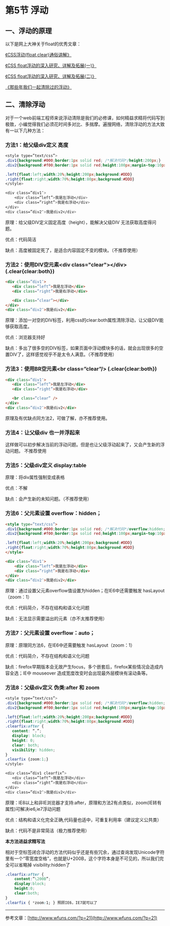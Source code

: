 # 第5节 浮动

## 一、浮动的原理

以下是网上大神关于float的优秀文章：

[《CSS浮动\(float,clear\)通俗讲解》](https://link.jianshu.com/?t=http://www.cnblogs.com/iyangyuan/archive/2013/03/27/2983813.html)

[《CSS float浮动的深入研究、详解及拓展\(一\)》](http://www.zhangxinxu.com/wordpress/2010/01/css-float浮动的深入研究、详解及拓展一/)

[《CSS float浮动的深入研究、详解及拓展\(二\)》](http://www.zhangxinxu.com/wordpress/2010/01/css-float浮动的深入研究、详解及拓展二/)

[《那些年我们一起清除过的浮动》](http://www.iyunlu.com/view/css-xhtml/55.html)

## 二、清除浮动

对于一个web前端工程师来说浮动清除是我们的必修课，如何精益求精将代码写到极致，小编觉得我们必须花时间多对比、多揣摩。遍搜网络，清除浮动的方法大致有一以下几种方法：

### 方法1：给父级div定义 高度

```css
<style type=”text/css”>
.div1{background:#000;border:1px solid red; /*解决代码*/height:200px;}
.div2{background:#f00;border:1px solid red;height:100px;margin-top:10px}

.left{float:left;width:20%;height:200px;background:#DDD}
.right{float:right;width:70%;height:80px;background:#DDD}
</style>

<div class=”div1″>
    <div class=”left”>我是左浮动</div>
    <div class=”right”>我是右浮动</div>
</div>
<div class=”div2″>我是div2</div>
```

原理：给父级DIV定义固定高度（height），能解决父级DIV 无法获取高度得问题。

优点：代码简洁

缺点：高度被固定死了，是适合内容固定不变的模块。（不推荐使用）

### 方法2：使用DIV空元素&lt;div class="clear"&gt;&lt;/div&gt; \(.clear{clear:both}\)

```html
<div class=”div1″>
   <div class=”left”>我是左浮动</div>
   <div class=”right”>我是右浮动</div>

   <div class=”clear”></div>
</div>
<div class=”div2″>我是div2</div>
```

原理：添加一对空的DIV标签，利用css的clear:both属性清除浮动，让父级DIV能够获取高度。

优点：浏览器支持好

缺点：多出了很多空的DIV标签，如果页面中浮动模块多的话，就会出现很多的空置DIV了，这样感觉视乎不是太令人满意。（不推荐使用）

### 方法3：使用BR空元素&lt;br class=”clear”/&gt; \(.clear{clear:both}\)

```html
<div class=”div1″>
   <div class=”left”>我是左浮动</div>
   <div class=”right”>我是右浮动</div>

   <br class=”clear” />
</div>
<div class=”div2″>我是div2</div>
```

原理及有优缺点同方法2，可做了解，亦不推荐使用。

### 方法4：让父级div 也一并浮起来

这样做可以初步解决当前的浮动问题。但是也让父级浮动起来了，又会产生新的浮动问题。 不推荐使用

### 方法5：父级div定义 display:table

原理：将div属性强制变成表格

优点：不解

缺点：会产生新的未知问题。（不推荐使用）

### 方法6：父元素设置 overflow：hidden；

```html
<style type=”text/css”>
.div1{background:#000;border:1px solid red; /*解决代码*/overflow:hidden;zoom:1}
.div2{background:#f00;border:1px solid red;height:100px;margin-top:10px}

.left{float:left;width:20%;height:200px;background:#DDD}
.right{float:right;width:70%;height:80px;background:#DDD}
</style>

<div class=”div1″>
    <div class=”left”>我是左浮动</div>
    <div class=”right”>我是右浮动</div>
</div>
<div class=”div2″>我是div2</div>
```

原理：通过设置父元素overflow值设置为hidden；在IE6中还需要触发 hasLayout（zoom：1）

优点：代码简介，不存在结构和语义化问题

缺点：无法显示需要溢出的元素（亦不太推荐使用）

### 方法7：父元素设置 overflow：auto；

原理：原理同方法6，在IE6中还需要触发 hasLayout（zoom：1）

优点：代码简介，不存在结构和语义化问题

缺点：firefox早期版本会无故产生focus，多个嵌套后，firefox某些情况会造成内容全选；IE中 mouseover 造成宽度改变时会出现最外层模块有滚动条等。

### 方法8：父级div定义 伪类:after 和 zoom

```css
<style type=”text/css”>
.div1{background:#000;border:1px solid red; /*解决代码*/overflow:hidden;zoom:1}
.div2{background:#f00;border:1px solid red;height:100px;margin-top:10px}

.left{float:left;width:20%;height:200px;background:#DDD}
.right{float:right;width:70%;height:80px;background:#DDD}
.clearfix:after { 
   content: “.”;
   display: block;
   height: 0;
   clear: both;
   visibility: hidden; 
}
.clearfix {zoom:1;}
</style>

<div class=”div1 clearfix”>
   <div class=”left”>我是左浮动</div>
   <div class=”right”>我是右浮动</div>
</div>
<div class=”div2″>我是div2</div>
```

原理：IE8以上和非IE浏览器才支持:after，原理和方法2有点类似，zoom\(IE转有属性\)可解决ie6,ie7浮动问题

优点：结构和语义化完全正确,代码量也适中，可重复利用率（建议定义公共类）

缺点：代码不是非常简洁（极力推荐使用）

**本方法进益求精写法**

相对于空标签闭合浮动的方法代码似乎还是有些冗余，通过查询发现Unicode字符里有一个“零宽度空格”，也就是U+200B，这个字符本身是不可见的，所以我们完全可以省略掉 visibility:hidden了

```css
.clearfix:after {
    content:”\200B”; 
    display:block; 
    height:0; 
    clear:both; 
}
.clearfix { *zoom:1; } 照顾IE6，IE7就可以了
```

---

参考文章：[http://www.wfuns.com/?p=21](http://www.wfuns.com/?p=21)


